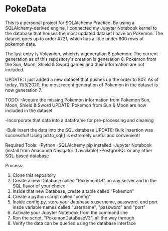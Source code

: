 # PokeData

This is a personal project for SQLAlchemy Practice. By using a SQLAlchemy-derived engine, I connected my Jupyter Notebook kernel to the database that houses the most updated
dataset I have on Pokemon. The dataset goes up to order #721, which has a little under 800 rows of pokemon data. 

The last entry is Volcanion, which is a generation 6 pokemon. The current generation as of this repository's creation is generation 8. Pokemon from the Sun, Moon, Shield & 
Sword games and their information are not included. 

UPDATE: I just added a new dataset that pushes up the order to 807. As of today, 11/3/2020, the most recent generation of Pokemon in the dataset is now generation 7. 

TODO: 
-Acquire the missing Pokemon information from Pokemon Sun, Moon, Shield & Sword
  UPDATE: Pokemon from Sun & Moon are now included in the dataset
  
-Incorporate that data into a dataframe for pre-processing and cleaning

-Bulk insert the data into the SQL database
  UPDATE: Bulk Insertion was successful! Using pd.to_sql() is extremely useful and convenient!

Required Tools:
-Python
  -SQLAlchemy pip installed
 -Jupyter Notebook (install from Anaconda Navigator if available)
-PostgreSQL or any other SQL-based database

Process:
1) Clone this repository
2) Create a new Database called "PokemonDB" on any server and in the SQL flavor of your choice 
3) Inside that new Database, create a table called "Pokemon"
4) Create a python script called "config"
5) Inside config.py, store your database's username, password, and port insde variable names called "username", "password" and "port" 
6) Activate your Jupyter Notebook from the command line
7) Run the script, "PokemonDataBaseV3", all the way through
8) Verify the data can be queried using the database interface
